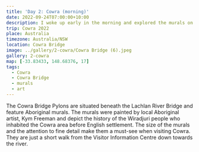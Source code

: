```yaml
---
title: 'Day 2: Cowra (morning)'
date: 2022-09-24T07:00:00+10:00
description: I woke up early in the morning and explored the murals on Cowra Bridge before buying breakfast at McDonalds.
trip: Cowra 2022
place: Australia
timezone: Australia/NSW
location: Cowra Bridge
image: ../gallery/2-cowra/Cowra Bridge (6).jpeg
gallery: 2-cowra
map: [-33.83433, 148.68376, 17]
tags:
  - Cowra
  - Cowra Bridge
  - murals
  - art
---
```


The Cowra Bridge Pylons are situated beneath the Lachlan River Bridge and feature Aboriginal murals. The murals were painted by local Aboriginal artist, Kym Freeman and depict the history of the Wiradjuri people who inhabited the Cowra area before English settlement. The size of the murals and the attention to fine detail make them a must-see when visiting Cowra. They are just a short walk from the Visitor Information Centre down towards the river.
